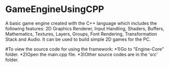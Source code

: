 # GameEngineUsingCPP
A basic game engine created with the C++ language which includes the following features: 2D Graphics Renderer, Input Handling, Shaders, Buffers, Mathematics, Textures, Layers, Groups, Font Rendering, Transformation Stack and Audio. It can be used to build simple 2D games for the PC.

#To view the source code for using the framework:
  *1)Go to "Engine-Core" folder.
  *2)Open the main.cpp file.
  *3)Other source codes are in the 'src' folder.
